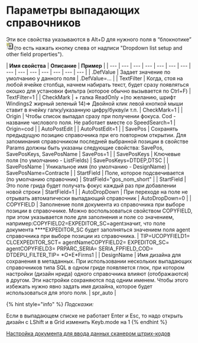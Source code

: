 # Параметры выпадающих справочников

 Эти все свойства указываются в Alt+D для нужного поля в “блокнотике” ![N](https://github.com/prbsoft/wiki/blob/master/src/%D0%91%D0%BB%D0%BE%D0%BA%D0%BD%D0%BE%D1%82.png?raw=true)\(то есть нажать кнопку слева от надписи "Dropdown list setup and other field properties"\).

| **Имя свойства** | **Описание**  | **Пример**  |
| --- | --- | --- | --- | --- | --- | --- | --- | --- | --- | --- | --- | --- | --- |
| .DefValue | Задает значение по умолчанию у данного поля | .DefValue=… |
| TextFilter | Когда, стоя на любой ячейке столбца, начнем набирать текст, будет сразу появляться окошко для установки фильтра \(которое обычно вызывается по Ctrl+F\) | TextFilter=1 |
| CheckMark | + галка ReadOnly +\(по желанию, шрифт Windings2 жирный зеленый 14\)=&gt; Двойной клик левой кнопкой мыши ставит в ячейку галку/указанную цифру/букву/и т.п. | CheckMark=1  |
| Origin | Чтобы список выпадал сразу при получении фокуса. Cod - название числового поля. Не работает вместе со SpeedSearch=1 | Origin=cod |
| AutoPostEdit |  | AutoPostEdit=1 |
| SavePos | Сохранять предыдущую позицию справочника при его повторном открытии. Для запоминания справочником последней выбранной позиции в свойстве Params должны быть указаны следующие свойства: SavePos, SavePosKeys, SavePosName | SavePos=1 |
| SavePosKeys | Ключевые поля \(по умолчанию - ListFields\)  | SavePosKeys=DTDEP,DTSC |
| SavePosName | Уникальное имя \(по умолчанию - DesignName\) | SavePosName=Contracte |
| StartField | Поле, которое подсвечивается \(по умолчанию справочник\)  | StratField="gos\_nom\_short" |
| StartField | Это поле грида будет получать фокус каждый раз при добавлении новой строки | StartField=1 |
| AutoDropDown | При переходе на поле не отрывать автоматически выпадающий справочник | AutoDropDown=0 |
| COPYFIELD | Заполнение поля документа из справочника при выборе позиции в справочнике. Можно воспользоваться свойством COPYFIELD, при этом указывается поле для заполнения и поле со значением, например:COPYFIELD2=EXPEDITOR\_SC=agentзначит, что поле документа ****EXPEDITOR\_SC будет заполняться значением поля agent справочника при выборе позиции из справочника. | TIP=UCOPYFIELD1=     CLCEXPEDITOR\_SCT=                         agentNameCOPYFIELD2=     EXPEDITOR\_SC=                agentCOPYFIELD3=                PRPARC\_SERIA= SERIA\_FPFIELD\_COD=  DTDEPU\_FILTER\_TIP= \*O\*E\*Firms1 |
| DesignName |  Имя дизайна для сохранения в метаданных. При использовании нескольких выпадающих справочников типа SQL в одном гриде появляется глюк, при котором настройки \(дизайн нрида\) одного справочника влияют \(отображаются\) в другом. Эти настройки сохраняются под одним именем. Чтобы этого избежать нужно явно задать имя дизайна, которое будет использоваться для этого поля. |  spr\_auto |



{% hint style="info" %}
_Подсказки:_

Если в выпадающем списке не работает Enter и Esc, то надо открыть дизайн с LShift и в Grid изменить Keyb.mode на 1
{% endhint %}

 [Настройка документа для ввода данных сканером штрих-кодов](http://wiki.bsoft.biz/xwiki/bin/view/%D0%A0%D0%B0%D0%B7%D1%80%D0%B0%D0%B1%D0%BE%D1%82%D0%BA%D0%B0/%D0%9D%D0%B0%D1%81%D1%82%D1%80%D0%BE%D0%B9%D0%BA%D0%B0+%D0%B4%D0%BE%D0%BA%D1%83%D0%BC%D0%B5%D0%BD%D1%82%D0%B0+%D0%B4%D0%BB%D1%8F+%D0%B2%D0%B2%D0%BE%D0%B4%D0%B0+%D0%B4%D0%B0%D0%BD%D0%BD%D1%8B%D1%85+%D1%81%D0%BA%D0%B0%D0%BD%D0%B5%D1%80%D0%BE%D0%BC+%D1%88%D1%82%D1%80%D0%B8%D1%85-%D0%BA%D0%BE%D0%B4%D0%BE%D0%B2)

